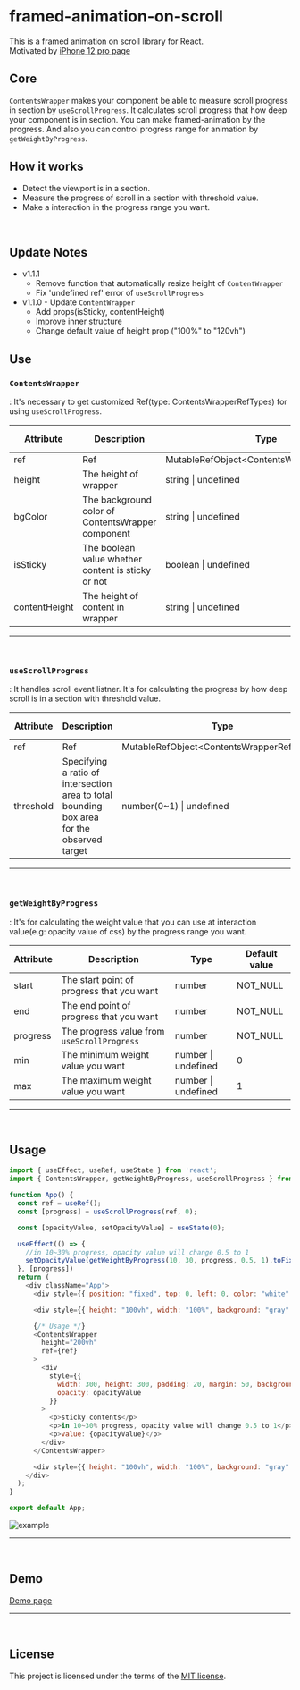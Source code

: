 # framed-animation-on-scroll
This is a framed animation on scroll library for React.
<br>
Motivated by [iPhone 12 pro page](https://www.apple.com/iphone-12-pro/?afid=p238%7Cs3as1Krbs-dc_mtid_209254jz40384_pcrid_472722877628_pgrid_119804248508_&cid=wwa-kr-kwgo-iphone-Brand-Announce-General-)

## Core
`ContentsWrapper` makes your component be able to measure scroll progress in section by `useScrollProgress`. It calculates scroll progress that how deep your component is in section. You can make framed-animation by the progress. And also you can control progress range for animation by `getWeightByProgress`.

## How it works
* Detect the viewport is in a section.
* Measure the progress of scroll in a section with threshold value.
* Make a interaction in the progress range you want.

<br>

## Update Notes
 - v1.1.1
    - Remove function that automatically resize height of `ContentWrapper`
    - Fix 'undefined ref' error of `useScrollProgress`
 - v1.1.0 - Update `ContentWrapper`
    - Add props(isSticky, contentHeight)
    - Improve inner structure
    - Change default value of height prop ("100%" to "120vh")

## Use
### `ContentsWrapper`
: It's necessary to get customized Ref(type: ContentsWrapperRefTypes) for using `useScrollProgress`.

|Attribute|Description|Type|Default value|
|------|---|-------|---|
|ref|Ref|MutableRefObject&lt;ContentsWrapperRefTypes&gt;|NOT_NULL|
|height|The height of wrapper|string &#124; undefined|"120vh"|
|bgColor|The background color of ContentsWrapper component|string &#124; undefined|"black"|
|isSticky|The boolean value whether content is sticky or not|boolean &#124; undefined|true|
|contentHeight|The height of content in wrapper|string &#124; undefined|"100vh"|

----
<br>

### `useScrollProgress`
: It handles scroll event listner. It's for calculating the progress by how deep scroll is in a section with threshold value.

|Attribute|Description|Type|Default value|
|------|---|-------|---|
|ref|Ref|MutableRefObject&lt;ContentsWrapperRefTypes&gt;|NOT_NULL|
|threshold|Specifying a ratio of intersection area to total bounding box area for the observed target|number(0~1) &#124; undefined|0.5|

----
<br>

### `getWeightByProgress`
: It's for calculating the weight value that you can use at interaction value(e.g: opacity value of css) by the progress range you want.

|Attribute|Description|Type|Default value|
|------|---|-------|---|
|start|The start point of progress that you want|number|NOT_NULL|
|end|The end point of progress that you want|number|NOT_NULL|
|progress|The progress value from `useScrollProgress`|number|NOT_NULL|
|min|The minimum weight value you want|number &#124; undefined|0|
|max|The maximum weight value you want|number &#124; undefined|1|

----
<br>

## Usage
```js 
import { useEffect, useRef, useState } from 'react';
import { ContentsWrapper, getWeightByProgress, useScrollProgress } from 'framed-animation-on-scroll';

function App() {
  const ref = useRef();
  const [progress] = useScrollProgress(ref, 0);

  const [opacityValue, setOpacityValue] = useState(0);

  useEffect(() => {
    //in 10~30% progress, opacity value will change 0.5 to 1
    setOpacityValue(getWeightByProgress(10, 30, progress, 0.5, 1).toFixed(3));
  }, [progress])
  return (
    <div className="App">
      <div style={{ position: "fixed", top: 0, left: 0, color: "white", zIndex: 999, fontSize: "30px" }}>Scroll progress in black section: {progress} %</div>

      <div style={{ height: "100vh", width: "100%", background: "gray" }} />

      {/* Usage */}
      <ContentsWrapper
        height="200vh"
        ref={ref}
      >
        <div
          style={{
            width: 300, height: 300, padding: 20, margin: 50, background: "green", color: "white", fontSize: "20px",
            opacity: opacityValue
          }}
        >
          <p>sticky contents</p>
          <p>in 10~30% progress, opacity value will change 0.5 to 1</p>
          <p>value: {opacityValue}</p>
        </div>
      </ContentsWrapper>

      <div style={{ height: "100vh", width: "100%", background: "gray" }} />
    </div>
  );
}

export default App;


````
![example](https://media4.giphy.com/media/nAY7v7WdzzB07TUVMG/giphy.gif)


----
<br>


## Demo

[Demo page](https://nextwind-rho.vercel.app/)

----
<br>

## License
This project is licensed under the terms of the
[MIT license](https://github.com/cha-yh/Nextwind/blob/master/LICENSE.md).

